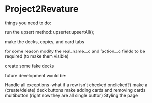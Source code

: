 # Project2Revature

things you need to do:

run the upsert method:
upserter.upsertAll();

make the decks, copies, and card tabs

for some reason modify the real_name__c and faction__c fields to be required (to make them visible)

create some fake decks

future development would be:

Handle all exceptions (what if a row isn't checked onclicked?)
make a (create/delete) deck buttons
make adding cards and removing cards multibutton (right now they are all single button)
Styling the page
